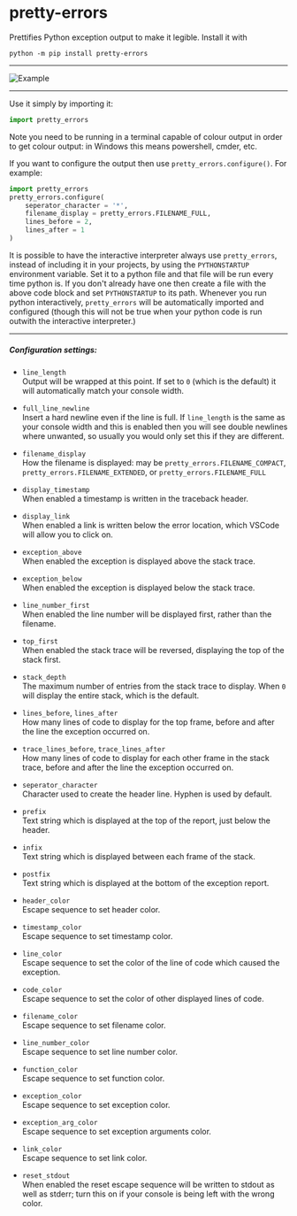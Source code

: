 # pretty-errors

Prettifies Python exception output to make it legible. Install it with
```
python -m pip install pretty-errors
```
---
![Example](https://i.imgur.com/0jpEqob.png)

---
Use it simply by importing it:
```python
import pretty_errors
```
Note you need to be running in a terminal capable of colour output in order to get colour output: in Windows
this means powershell, cmder, etc.

If you want to configure the output then use `pretty_errors.configure()`.  For example:
```python
import pretty_errors
pretty_errors.configure(
    seperator_character = '*',
    filename_display = pretty_errors.FILENAME_FULL,
    lines_before = 2,
    lines_after = 1
)
```

It is possible to have the interactive interpreter always use `pretty_errors`, instead of including it in your projects, by using the `PYTHONSTARTUP` environment variable.  Set it to a python file and that file will be run every time python is.  If you don't already have one then create a file with the above code block and set `PYTHONSTARTUP` to its path.  Whenever you run python interactively, `pretty_errors` will be automatically imported and configured (though this will not be true when your python code is run outwith the interactive interpreter.)

---

##### Configuration settings:

* `line_length`<br>
Output will be wrapped at this point.  If set to `0` (which is the default) it will automatically match your console width.

* `full_line_newline`<br>
Insert a hard newline even if the line is full.  If `line_length` is the same as your console width and this is enabled then you will see double newlines where unwanted, so usually you would only set this if they are different.

* `filename_display`<br>
How the filename is displayed: may be `pretty_errors.FILENAME_COMPACT`, `pretty_errors.FILENAME_EXTENDED`, or `pretty_errors.FILENAME_FULL`

* `display_timestamp`<br>
When enabled a timestamp is written in the traceback header.

* `display_link`<br>
When enabled a link is written below the error location, which VSCode will allow you to click on.

* `exception_above`<br>
When enabled the exception is displayed above the stack trace.

* `exception_below`<br>
When enabled the exception is displayed below the stack trace.

* `line_number_first`<br>
When enabled the line number will be displayed first, rather than the filename.

* `top_first`<br>
When enabled the stack trace will be reversed, displaying the top of the stack first.

* `stack_depth`<br>
The maximum number of entries from the stack trace to display.  When `0` will display the entire stack, which is the default.

* `lines_before`, `lines_after`<br>
How many lines of code to display for the top frame, before and after the line the exception occurred on.

* `trace_lines_before`, `trace_lines_after`<br>
How many lines of code to display for each other frame in the stack trace, before and after the line the exception occurred on.

* `seperator_character`<br>
Character used to create the header line.  Hyphen is used by default.

* `prefix`<br>
Text string which is displayed at the top of the report, just below the header.

* `infix`<br>
Text string which is displayed between each frame of the stack.

* `postfix`<br>
Text string which is displayed at the bottom of the exception report.

* `header_color`<br>
Escape sequence to set header color.

* `timestamp_color`<br>
Escape sequence to set timestamp color.

* `line_color`<br>
Escape sequence to set the color of the line of code which caused the exception.

* `code_color`<br>
Escape sequence to set the color of other displayed lines of code.

* `filename_color`<br>
Escape sequence to set filename color.

* `line_number_color`<br>
Escape sequence to set line number color.

* `function_color`<br>
Escape sequence to set function color.

* `exception_color`<br>
Escape sequence to set exception color.

* `exception_arg_color`<br>
Escape sequence to set exception arguments color.

* `link_color`<br>
Escape sequence to set link color.

* `reset_stdout`<br>
When enabled the reset escape sequence will be written to stdout as well as stderr; turn this on if your console is being left with the wrong color.

